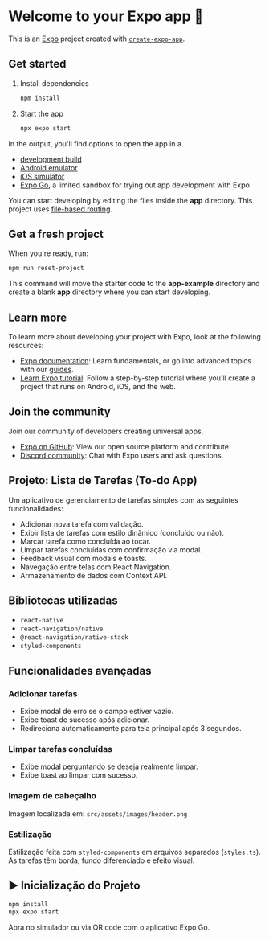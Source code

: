 # Welcome to your Expo app 👋

This is an [Expo](https://expo.dev) project created with [`create-expo-app`](https://www.npmjs.com/package/create-expo-app).

## Get started

1. Install dependencies

   ```bash
   npm install
   ```

2. Start the app

   ```bash
   npx expo start
   ```

In the output, you'll find options to open the app in a

- [development build](https://docs.expo.dev/develop/development-builds/introduction/)
- [Android emulator](https://docs.expo.dev/workflow/android-studio-emulator/)
- [iOS simulator](https://docs.expo.dev/workflow/ios-simulator/)
- [Expo Go](https://expo.dev/go), a limited sandbox for trying out app development with Expo

You can start developing by editing the files inside the **app** directory. This project uses [file-based routing](https://docs.expo.dev/router/introduction).

## Get a fresh project

When you're ready, run:

```bash
npm run reset-project
```

This command will move the starter code to the **app-example** directory and create a blank **app** directory where you can start developing.

## Learn more

To learn more about developing your project with Expo, look at the following resources:

- [Expo documentation](https://docs.expo.dev/): Learn fundamentals, or go into advanced topics with our [guides](https://docs.expo.dev/guides).
- [Learn Expo tutorial](https://docs.expo.dev/tutorial/introduction/): Follow a step-by-step tutorial where you'll create a project that runs on Android, iOS, and the web.

## Join the community

Join our community of developers creating universal apps.

- [Expo on GitHub](https://github.com/expo/expo): View our open source platform and contribute.
- [Discord community](https://chat.expo.dev): Chat with Expo users and ask questions.


##  Projeto: Lista de Tarefas (To-do App)

Um aplicativo de gerenciamento de tarefas simples com as seguintes funcionalidades:

- Adicionar nova tarefa com validação.
- Exibir lista de tarefas com estilo dinâmico (concluído ou não).
- Marcar tarefa como concluída ao tocar.
- Limpar tarefas concluídas com confirmação via modal.
- Feedback visual com modais e toasts.
- Navegação entre telas com React Navigation.
- Armazenamento de dados com Context API.


##  Bibliotecas utilizadas

- `react-native`
- `react-navigation/native`
- `@react-navigation/native-stack`
- `styled-components`


##  Funcionalidades avançadas

###  Adicionar tarefas

- Exibe modal de erro se o campo estiver vazio.
- Exibe toast de sucesso após adicionar.
- Redireciona automaticamente para tela principal após 3 segundos.

###  Limpar tarefas concluídas

- Exibe modal perguntando se deseja realmente limpar.
- Exibe toast ao limpar com sucesso.

###  Imagem de cabeçalho

Imagem localizada em: `src/assets/images/header.png`

###  Estilização

Estilização feita com `styled-components` em arquivos separados (`styles.ts`). As tarefas têm borda, fundo diferenciado e efeito visual.


## ▶️ Inicialização do Projeto

```bash
npm install
npx expo start
```

Abra no simulador ou via QR code com o aplicativo Expo Go.
